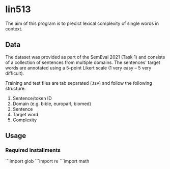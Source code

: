 # lin513

The aim of this program is to predict lexical complexity of single words in context.

## Data
The dataset was provided as part of the SemEval 2021 (Task 1) and consists of a collection
of sentences from multiple domains. The sentences' target words are annotated using a 5-point Likert scale (1 very easy – 5 very difficult). 

Training and test files are tab separated (.tsv) and follow the following structure:
1. Sentence/token ID
2. Domain (e.g. bible, europarl, biomed)
3. Sentence
4. Target word
5. Complexity

## Usage
### Required installments
´´´import glob
´´´import re
´´´import math
